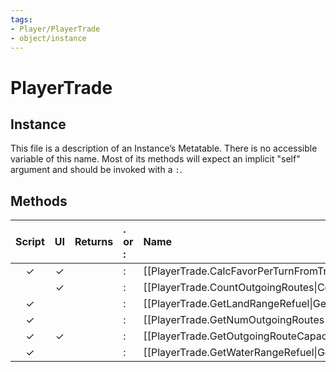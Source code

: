 ```yaml
---
tags:
- Player/PlayerTrade
- object/instance
---
```

# PlayerTrade
## Instance
This file is a description of an Instance’s Metatable. There is no accessible variable of this name. Most of its methods will expect an implicit "self" argument and should be invoked with a `:`.

## Methods
| Script | UI  | Returns | . or : | Name | Arguments |
|:------:|:---:| -------:|:---- |:---- |:--------- |
|✓|✓||:|[[PlayerTrade.CalcFavorPerTurnFromTradePartners\|CalcFavorPerTurnFromTradePartners]]||
| |✓||:|[[PlayerTrade.CountOutgoingRoutes\|CountOutgoingRoutes]]||
|✓| ||:|[[PlayerTrade.GetLandRangeRefuel\|GetLandRangeRefuel]]||
|✓| ||:|[[PlayerTrade.GetNumOutgoingRoutes\|GetNumOutgoingRoutes]]||
|✓|✓||:|[[PlayerTrade.GetOutgoingRouteCapacity\|GetOutgoingRouteCapacity]]||
|✓| ||:|[[PlayerTrade.GetWaterRangeRefuel\|GetWaterRangeRefuel]]||
